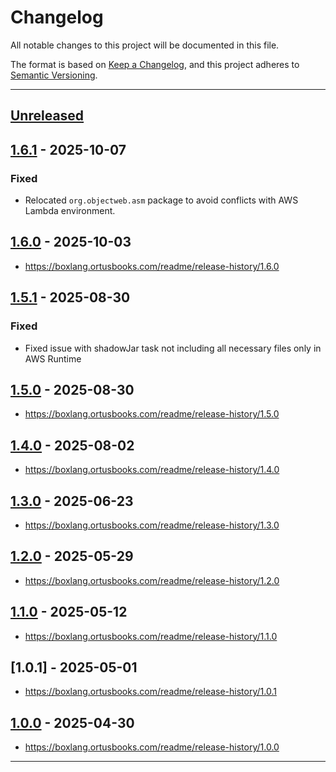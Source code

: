 # Changelog

All notable changes to this project will be documented in this file.

The format is based on [Keep a Changelog](https://keepachangelog.com/en/1.0.0/),
and this project adheres to [Semantic Versioning](https://semver.org/spec/v2.0.0.html).

* * *

## [Unreleased]

## [1.6.1] - 2025-10-07

### Fixed

- Relocated `org.objectweb.asm` package to avoid conflicts with AWS Lambda environment.

## [1.6.0] - 2025-10-03

- <https://boxlang.ortusbooks.com/readme/release-history/1.6.0>

## [1.5.1] - 2025-08-30

### Fixed

- Fixed issue with shadowJar task not including all necessary files only in AWS Runtime

## [1.5.0] - 2025-08-30

- <https://boxlang.ortusbooks.com/readme/release-history/1.5.0>

## [1.4.0] - 2025-08-02

- <https://boxlang.ortusbooks.com/readme/release-history/1.4.0>

## [1.3.0] - 2025-06-23

- <https://boxlang.ortusbooks.com/readme/release-history/1.3.0>

## [1.2.0] - 2025-05-29

- <https://boxlang.ortusbooks.com/readme/release-history/1.2.0>

## [1.1.0] - 2025-05-12

- <https://boxlang.ortusbooks.com/readme/release-history/1.1.0>

## [1.0.1] - 2025-05-01

- <https://boxlang.ortusbooks.com/readme/release-history/1.0.1>

## [1.0.0] - 2025-04-30

- <https://boxlang.ortusbooks.com/readme/release-history/1.0.0>

* * *

[unreleased]: https://github.com/ortus-boxlang/boxlang-aws-lambda/compare/v1.6.1...HEAD
[1.6.1]: https://github.com/ortus-boxlang/boxlang-aws-lambda/compare/v1.6.0...v1.6.1
[1.6.0]: https://github.com/ortus-boxlang/boxlang-aws-lambda/compare/v1.5.1...v1.6.0
[1.5.1]: https://github.com/ortus-boxlang/boxlang-aws-lambda/compare/v1.5.0...v1.5.1
[1.5.0]: https://github.com/ortus-boxlang/boxlang-aws-lambda/compare/v1.4.0...v1.5.0
[1.4.0]: https://github.com/ortus-boxlang/boxlang-aws-lambda/compare/v1.3.0...v1.4.0
[1.3.0]: https://github.com/ortus-boxlang/boxlang-aws-lambda/compare/v1.2.0...v1.3.0
[1.2.0]: https://github.com/ortus-boxlang/boxlang-aws-lambda/compare/v1.1.0...v1.2.0
[1.1.0]: https://github.com/ortus-boxlang/boxlang-aws-lambda/compare/v1.0.0...v1.1.0
[1.0.0]: https://github.com/ortus-boxlang/boxlang-miniserver/compare/e31fe4ded229e36b940fea08bef9239588599479...v1.0.0
